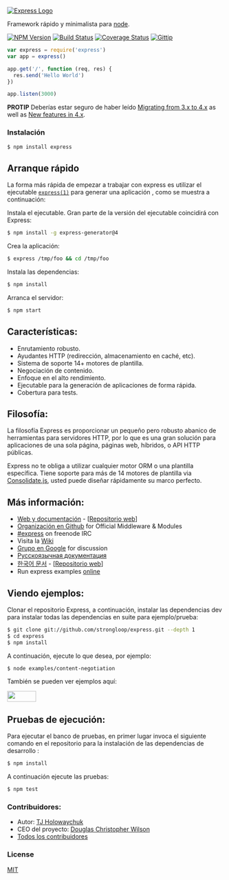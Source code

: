 [![Express Logo](https://i.cloudup.com/zfY6lL7eFa-3000x3000.png)](http://expressjs.com/)

  Framework rápido y minimalista para [node](http://nodejs.org).

  [![NPM Version](https://img.shields.io/npm/v/express.svg?style=flat)](https://www.npmjs.org/package/express)
  [![Build Status](https://img.shields.io/travis/strongloop/express.svg?style=flat)](https://travis-ci.org/strongloop/express)
  [![Coverage Status](https://img.shields.io/coveralls/strongloop/express.svg?style=flat)](https://coveralls.io/r/strongloop/express)
  [![Gittip](https://img.shields.io/gittip/dougwilson.svg?style=flat)](https://www.gittip.com/dougwilson/)

```js
var express = require('express')
var app = express()

app.get('/', function (req, res) {
  res.send('Hello World')
})

app.listen(3000)
```

  **PROTIP** Deberías estar seguro de haber leído [Migrating from 3.x to 4.x](https://github.com/strongloop/express/wiki/Migrating-from-3.x-to-4.x) as well as [New features in 4.x](https://github.com/strongloop/express/wiki/New-features-in-4.x).

### Instalación

```bash
$ npm install express
```

## Arranque rápido

  La forma más rápida de empezar a trabajar con express es utilizar el ejecutable [`express(1)`](https://github.com/expressjs/generator) para generar una aplicación , como se muestra a continuación:

  Instala el ejecutable. Gran parte de la versión del ejecutable coincidirá con Express:

```bash
$ npm install -g express-generator@4
```

  Crea la aplicación:

```bash
$ express /tmp/foo && cd /tmp/foo
```

  Instala las dependencias:

```bash
$ npm install
```

  Arranca el servidor:

```bash
$ npm start
```

## Características:

  * Enrutamiento robusto.
  * Ayudantes HTTP (redirección, almacenamiento en caché, etc).
  * Sistema de soporte 14+ motores de plantilla.
  * Negociación de contenido.
  * Enfoque en el alto rendimiento.
  * Ejecutable para la generación de aplicaciones de forma rápida.
  * Cobertura para tests.

## Filosofía:

  La filosofía Express es proporcionar un pequeño pero robusto abanico de herramientas para servidores HTTP, por lo que
  es una gran solución para aplicaciones de una sola página, páginas web, híbridos, o API HTTP públicas.

  Express no te obliga a utilizar cualquier motor ORM o una plantilla específica. Tiene soporte para más de
  14 motores de plantilla via [Consolidate.js](https://github.com/visionmedia/consolidate.js),
  usted puede diseñar rápidamente su marco perfecto.

## Más información:

  * [Web y documentación](http://expressjs.com/) - [[Repositorio web](https://github.com/strongloop/expressjs.com)]
  * [Organización en Github](https://github.com/expressjs) for Official Middleware & Modules
  * [#express](https://webchat.freenode.net/?channels=express) on freenode IRC
  * Visita la [Wiki](https://github.com/strongloop/express/wiki)
  * [Grupo en Google](https://groups.google.com/group/express-js) for discussion
  * [Русскоязычная документация](http://jsman.ru/express/)
  * [한국어 문서](http://expressjs.kr) - [[Repositorio web](https://github.com/Hanul/expressjs.kr)]
  * Run express examples [online](https://runnable.com/express)

## Viendo ejemplos:

  Clonar el repositorio Express, a continuación, instalar las dependencias dev para instalar todas las dependencias en suite   para ejemplo/prueba:

```bash
$ git clone git://github.com/strongloop/express.git --depth 1
$ cd express
$ npm install
```

  A continuación, ejecute lo que desea, por ejemplo:

    $ node examples/content-negotiation

  También se pueden ver ejemplos aquí:

  <a href="https://runnable.com/express" target="_blank"><img src="https://runnable.com/external/styles/assets/runnablebtn.png" style="width:67px;height:25px;"></a>

## Pruebas de ejecución:

  Para ejecutar el banco de pruebas, en primer lugar invoca el siguiente comando en el repositorio para la instalación de las   dependencias de desarrollo :

```bash
$ npm install
```

  A continuación ejecute las pruebas:

```bash
$ npm test
```

### Contribuidores:

 * Autor: [TJ Holowaychuk](https://github.com/visionmedia)
 * CEO del proyecto: [Douglas Christopher Wilson](https://github.com/dougwilson)
 * [Todos los contribuidores](https://github.com/strongloop/express/graphs/contributors)

### License

  [MIT](LICENSE)
